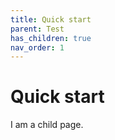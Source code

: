 ```yaml
---
title: Quick start
parent: Test
has_children: true
nav_order: 1
---
```


# Quick start

I am a child page.
